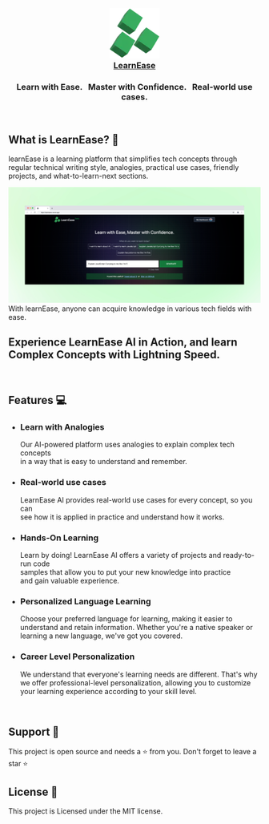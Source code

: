 <br>
<h3 align="center">
    <a href="https://learnease.vercel.app/" target="_blank">
        <img width="100" height="100" src="/img/LearnEase-logo.png" alt="LearnEaseLogo"> <br> LearnEase
    </a>
</h3>

<h3 align="center">Learn with Ease. &nbsp; Master with Confidence. &nbsp; Real-world use cases.</h3>

<br>

## What is LearnEase? 💚

learnEase is a learning platform that simplifies tech concepts through regular technical writing style, analogies, practical use cases, friendly projects, and what-to-learn-next sections.

 <a href="https://learnease.vercel.app/" target="_blank">
        <img src="/img/LearnEase-readme.png" alt="LearnEaseLogo"> <br>
    </a>
With learnEase, anyone can acquire knowledge in various tech fields with ease.


##  Experience LearnEase AI in Action, and learn Complex Concepts with Lightning Speed.
<!-- you can add more description -->

<br>

## Features 💻

- ### Learn with Analogies

  Our AI-powered platform uses analogies to explain complex tech concepts <br> in a way that is easy to understand and remember.

- ### Real-world use cases

  LearnEase AI provides real-world use cases for every concept, so you can <br> see how it is applied in practice and understand how it works.

- ### Hands-On Learning

  Learn by doing! LearnEase AI offers a variety of projects and ready-to-run code <br> samples that allow you to put your new knowledge into practice <br> and gain valuable experience.

- ### Personalized Language Learning
  Choose your preferred language for learning, making it easier to understand and retain information. Whether you're a native speaker or learning a new language, we've got you covered.

- ### Career Level Personalization
  We understand that everyone's learning needs are different. That's why we offer professional-level personalization, allowing you to customize your learning experience according to your skill level.

  <br>

## Support 🦸

This project is open source and needs a ⭐️ from you. Don't forget to leave a star ⭐️

## License 🔖

This project is Licensed under the MIT license.
